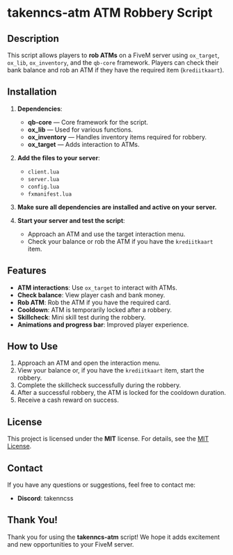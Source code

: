 # takenncs-atm ATM Robbery Script

## Description
This script allows players to **rob ATMs** on a FiveM server using `ox_target`, `ox_lib`, `ox_inventory`, and the `qb-core` framework. Players can check their bank balance and rob an ATM if they have the required item (`krediitkaart`).

## Installation

1. **Dependencies**:
   - **qb-core** — Core framework for the script.
   - **ox_lib** — Used for various functions.
   - **ox_inventory** — Handles inventory items required for robbery.
   - **ox_target** — Adds interaction to ATMs.

2. **Add the files to your server**:
   - `client.lua`
   - `server.lua`
   - `config.lua`
   - `fxmanifest.lua`

3. **Make sure all dependencies are installed and active on your server.**

4. **Start your server and test the script**:
   - Approach an ATM and use the target interaction menu.
   - Check your balance or rob the ATM if you have the `krediitkaart` item.

## Features

- **ATM interactions**: Use `ox_target` to interact with ATMs.
- **Check balance**: View player cash and bank money.
- **Rob ATM**: Rob the ATM if you have the required card.
- **Cooldown**: ATM is temporarily locked after a robbery.
- **Skillcheck**: Mini skill test during the robbery.
- **Animations and progress bar**: Improved player experience.

## How to Use

1. Approach an ATM and open the interaction menu.
2. View your balance or, if you have the `krediitkaart` item, start the robbery.
3. Complete the skillcheck successfully during the robbery.
4. After a successful robbery, the ATM is locked for the cooldown duration.
5. Receive a cash reward on success.

## License

This project is licensed under the **MIT** license. For details, see the [MIT License](https://opensource.org/licenses/MIT).

## Contact

If you have any questions or suggestions, feel free to contact me:

- **Discord**: takenncss

## Thank You!

Thank you for using the **takenncs-atm** script! We hope it adds excitement and new opportunities to your FiveM server.
